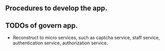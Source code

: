## Procedures to develop the app.

## TODOs of govern app.

- Reconstruct to micro services, such as captcha service, staff service, authentication service, authorization service. 
